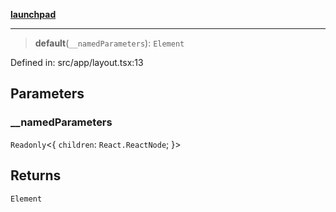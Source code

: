 [**launchpad**](index.md)

***

> **default**(`__namedParameters`): `Element`

Defined in: src/app/layout.tsx:13

## Parameters

### \_\_namedParameters

`Readonly`\<\{ `children`: `React.ReactNode`; \}\>

## Returns

`Element`
